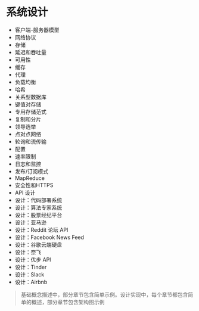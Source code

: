 # 系统设计

- 客户端-服务器模型
- 网络协议
- 存储
- 延迟和吞吐量
- 可用性
- 缓存
- 代理
- 负载均衡
- 哈希
- 关系型数据库
- 键值对存储
- 专用存储范式
- 复制和分片
- 领导选举
- 点对点网络
- 轮询和流传输
- 配置
- 速率限制
- 日志和监控
- 发布/订阅模式
- MapReduce
- 安全性和HTTPS
- API 设计
- 设计：代码部署系统
- 设计：算法专家系统
- 设计：股票经纪平台
- 设计：亚马逊
- 设计：Reddit 论坛 API
- 设计：Facebook News Feed
- 设计：谷歌云端硬盘
- 设计：奈飞
- 设计：优步 API
- 设计：Tinder
- 设计：Slack
- 设计：Airbnb

> 基础概念描述中，部分章节包含简单示例。设计实现中，每个章节都包含简单的概述，部分章节包含架构图示例
